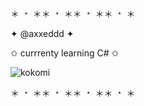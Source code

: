 ＊ ﹡ ＊＊ ﹡ ＊＊ ﹡ ＊＊ ﹡ ＊

✦ @axxeddd ✦


✩ currrenty learning C# ✩ 

![kokomi](https://github.com/axxeddd/axxeddd/assets/154052009/751c41e1-6edb-4b33-854e-a3c82dc7ca6f)




＊ ﹡ ＊＊ ﹡ ＊＊ ﹡ ＊＊ ﹡ ＊
